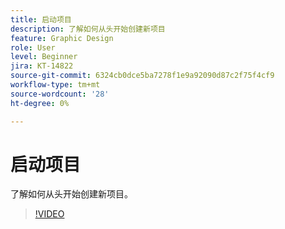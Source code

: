 ```yaml
---
title: 启动项目
description: 了解如何从头开始创建新项目
feature: Graphic Design
role: User
level: Beginner
jira: KT-14822
source-git-commit: 6324cb0dce5ba7278f1e9a92090d87c2f75f4cf9
workflow-type: tm+mt
source-wordcount: '28'
ht-degree: 0%

---
```


# 启动项目

了解如何从头开始创建新项目。

>[!VIDEO](https://video.tv.adobe.com/v/3426931?quality=12&learn=on&hidetitle=true)
